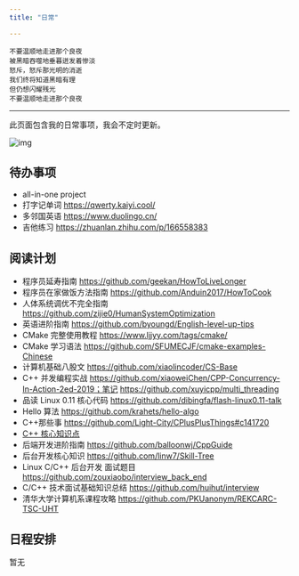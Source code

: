 ```yaml
---
title: "日常"

---
```


    不要温顺地走进那个良夜 
    被黑暗吞噬地垂暮迸发着惨淡  
    怒斥，怒斥那光明的消逝  
    我们终将知道黑暗有理  
    但仍想闪耀残光  
    不要温顺地走进那个良夜  

----------------- 

此页面包含我的日常事项，我会不定时更新。


![img](https://cdn.jsdelivr.net/gh/lzxqaq/jsdelivr@master/image/costumes/au-revoir-1920-fashion-illustration-in-high-resolution-by-george-barbier-original-from-the-beinecke-rare-book--manuscript-library-digitally-enhanced-by-rawpixel_50805758536_o.jpg)

## 待办事项


- all-in-one project
- 打字记单词 https://qwerty.kaiyi.cool/
- 多邻国英语 https://www.duolingo.cn/
- 吉他练习 https://zhuanlan.zhihu.com/p/166558383

## 阅读计划

- 程序员延寿指南 https://github.com/geekan/HowToLiveLonger
- 程序员在家做饭方法指南 https://github.com/Anduin2017/HowToCook
- 人体系统调优不完全指南 https://github.com/zijie0/HumanSystemOptimization
- 英语进阶指南 https://github.com/byoungd/English-level-up-tips
- CMake 完整使用教程 https://www.ljjyy.com/tags/cmake/
- CMake 学习语法 https://github.com/SFUMECJF/cmake-examples-Chinese
- 计算机基础八股文 https://github.com/xiaolincoder/CS-Base
- C++ 并发编程实战 https://github.com/xiaoweiChen/CPP-Concurrency-In-Action-2ed-2019；笔记 https://github.com/xuyicpp/multi_threading
- 品读 Linux 0.11 核心代码 https://github.com/dibingfa/flash-linux0.11-talk
- Hello 算法 https://github.com/krahets/hello-algo
- C++那些事 https://github.com/Light-City/CPlusPlusThings#c141720
- [C++ 核心知识点](https://camo.githubusercontent.com/b6821ba76bf05faa85ca662a8aa4021b2c4ed1d575456c4d7f9073d12c126c18/68747470733a2f2f63646e2e6a7364656c6976722e6e65742f67682f726f6e6777656968652f496d616765486f737430312f677a682f4350504e6f7465732d6865726f6e677765692e706e67)
- 后端开发进阶指南 https://github.com/balloonwj/CppGuide
- 后台开发核心知识 https://github.com/linw7/Skill-Tree
- Linux C/C++ 后台开发 面试题目 https://github.com/zouxiaobo/interview_back_end
- C/C++ 技术面试基础知识总结 https://github.com/huihut/interview
- 清华大学计算机系课程攻略 https://github.com/PKUanonym/REKCARC-TSC-UHT

## 日程安排

暂无
<!-- 
#### 周一至周五：
- 7:20am - 7:30am：起床、洗漱
- 7:30am - 8:00am：运动
- 8:00am - 8:45am：做早餐、午餐、沐浴
- 8:45am - 9:30am：通勤时间
- 9:30am - 6:30pm：工作时间
- 6:30pm - 7:30pm：通勤时间
- 7:30pm - 8:00pm：晚餐时间
- 8:00pm - 8:30pm：娱乐社交时间
- 8:30pm - 11:00pm：学习工作时间

#### 周末：

时间安排可以灵活调整，增加户外活动：爬山、羽毛球、购物等。 -->
